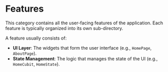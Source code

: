 # Features

This category contains all the user-facing features of the application. Each feature is typically organized into its own sub-directory.

A feature usually consists of:
- **UI Layer**: The widgets that form the user interface (e.g., `HomePage`, `AboutPage`).
- **State Management**: The logic that manages the state of the UI (e.g., `HomeCubit`, `HomeState`).